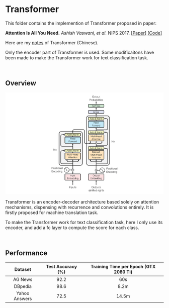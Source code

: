 # Transformer

This folder contains the implemention of Transformer proposed in paper:

**Attention Is All You Need.** *Ashish Vaswani, et al.* NIPS 2017. [[Paper]]([Paper]) [[Code]](https://github.com/tensorflow/tensor2tensor/blob/master/tensor2tensor/models/transformer.py)

Here are my [notes](https://renovamen.ink/2020/07/17/transformer/) of Transformer (Chinese). 

Only the encoder part of Transformer is used. Some modificaitons have been made to make the Transformer work for text classification task.

&nbsp;

## Overview

![Transformer](../../docs/img/Transformer.png)

Transformer is an encoder-decoder architecture based solely on attention mechanisms, dispensing with recurrence and convolutions entirely. It is firstly proposed for machine translation task.

To make the Transformer work for text classification task, here I only use its encoder, and add a fc layer to compute the score for each class.


&nbsp;

## Performance


|    Dataset    | Test Accuracy (%) | Training Time per Epoch (GTX 2080 Ti) |
| :-----------: | :---------------: | :-----------------------------------: |
|    AG News    |       92.2        |                  60s                  |
|    DBpedia    |       98.6        |                  8.2m                 |
| Yahoo Answers |       72.5        |                 14.5m                 |